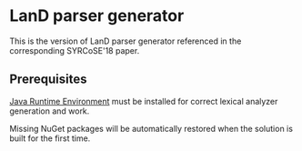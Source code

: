 # LanD parser generator
This is the version of LanD parser generator referenced in the corresponding SYRCoSE'18 paper. 
## Prerequisites
[Java Runtime Environment](http://www.oracle.com/technetwork/java/javase/downloads/jre8-downloads-2133155.html) must be installed for correct lexical analyzer generation and work.

Missing NuGet packages will be automatically restored when the solution is built for the first time.
